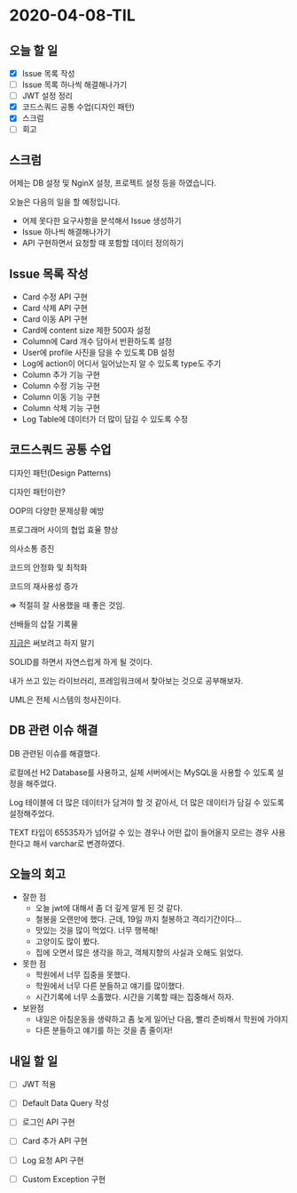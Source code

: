 # 2020-04-08-TIL

## 오늘 할 일

- [x] Issue 목록 작성
- [ ] Issue 목록 하나씩 해결해나가기
- [ ] JWT 설정 정리
- [x] 코드스쿼드 공통 수업(디자인 패턴)
- [x] 스크럼
- [ ] 회고

## 스크럼

어제는 DB 설정 및 NginX 설정, 프로젝트 설정 등을 하였습니다.

오늘은 다음의 일을 할 예정입니다.

- 어제 못다한 요구사항을 분석해서 Issue 생성하기
- Issue 하나씩 해결해나가기
- API 구현하면서 요청할 때 포함할 데이터 정의하기

## Issue 목록 작성

- Card 수정 API 구현
- Card 삭제 API 구현
- Card 이동 API 구현
- Card에 content size 제한 500자 설정
- Column에 Card 개수 담아서 반환하도록 설정
- User에 profile 사진을 담을 수 있도록 DB 설정
- Log에 action이 어디서 일어났는지 알 수 있도록 type도 주기
- Column 추가 기능 구현
- Column 수정 기능 구현
- Column 이동 기능 구현
- Column 삭제 기능 구현
- Log Table에 데이터가 더 많이 담길 수 있도록 수정

## 코드스쿼드 공통 수업

디자인 패턴(Design Patterns)

디자인 패턴이란?

OOP의 다양한 문제상황 예방

프로그래머 사이의 협업 효율 향상

의사소통 증진

코드의 안정화 및 최적화

코드의 재사용성 증가

⇒ 적절히 잘 사용했을 때 좋은 것임.

선배들의 삽질 기록물

<u>지금은</u> 써보려고 하지 말기

SOLID를 하면서 자연스럽게 하게 될 것이다.

내가 쓰고 있는 라이브러리, 프레임워크에서 찾아보는 것으로 공부해보자.

UML은 전체 시스템의 청사진이다.

## DB 관련 이슈 해결

DB 관련된 이슈를 해결했다.

로컬에선 H2 Database를 사용하고, 실제 서버에서는 MySQL을 사용할 수 있도록 설정을 해주었다.

Log 테이블에 더 많은 데이터가 담겨야 할 것 같아서, 더 많은 데이터가 담길 수 있도록 설정해주었다.

TEXT 타입이 65535자가 넘어갈 수 있는 경우나 어떤 값이 들어올지 모르는 경우 사용한다고 해서 varchar로 변경하였다.

## 오늘의 회고

- 잘한 점
  - 오늘 jwt에 대해서 좀 더 깊게 알게 된 것 같다.
  - 철봉을 오랜만에 했다. 근데, 19일 까지 철봉하고 격리기간이다...
  - 맛있는 것을 많이 먹었다. 너무 행복해!
  - 고양이도 많이 봤다.
  - 집에 오면서 많은 생각을 하고, 객체지향의 사실과 오해도 읽었다.
- 못한 점
  - 학원에서 너무 집중을 못했다.
  - 학원에서 너무 다른 분들하고 얘기를 많이했다.
  - 시간기록에 너무 소홀했다. 시간을 기록할 때는 집중해서 하자.
- 보완점
  - 내일은 아침운동을 생략하고 좀 늦게 일어난 다음, 빨리 준비해서 학원에 가야지
  - 다른 분들하고 얘기를 하는 것을 좀 줄이자!

## 내일 할 일

- [ ] JWT 적용
- [ ] Default Data Query 작성
- [ ] 로그인 API 구현
- [ ] Card 추가 API 구현
- [ ] Log 요청 API 구현
- [ ] Custom Exception 구현

